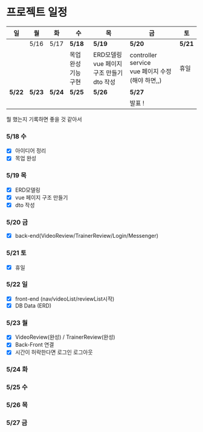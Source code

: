 # 프로젝트 일정



| 일       | 월       | 화       | 수                       | 목                                                  | 금                                                        | 토       |
| -------- | -------- | -------- | ------------------------ | --------------------------------------------------- | --------------------------------------------------------- | -------- |
|          | 5/16     | 5/17     | **5/18**                 | **5/19**                                            | **5/20**                                                  | **5/21** |
|          |          |          | 목업 완성<br />기능 구현 | ERD모델링<br />vue 페이지 구조 만들기<br />dto 작성 | controller<br />service<br />vue 페이지 수정(해야 하면,,) | 휴일     |
| **5/22** | **5/23** | **5/24** | **5/25**                 | **5/26**                                            | **5/27**                                                  |          |
|          |          |          |                          |                                                     | 발표 !                                                    |          |



뭘 했는지 기록하면 좋을 것 같아서

### 5/18 수

- [x] 아이디어 정리
- [x] 목업 완성

### 5/19 목

- [x] ERD모델링
- [x] vue 페이지 구조 만들기
- [x] dto 작성

### 5/20 금
- [x] back-end(VideoReview/TrainerReview/Login/Messenger)

### 5/21 토
- [x] 휴일
### 5/22 일
- [x] front-end (nav/videoList/reviewList시작)
- [x] DB Data (ERD)

### 5/23 월
- [x] VideoReview(완성) / TrainerReview(완성)
- [x] Back-Front 연결
- [x] 시간이 허락한다면 로그인 로그아웃

### 5/24 화

### 5/25 수

### 5/26 목

### 5/27 금
